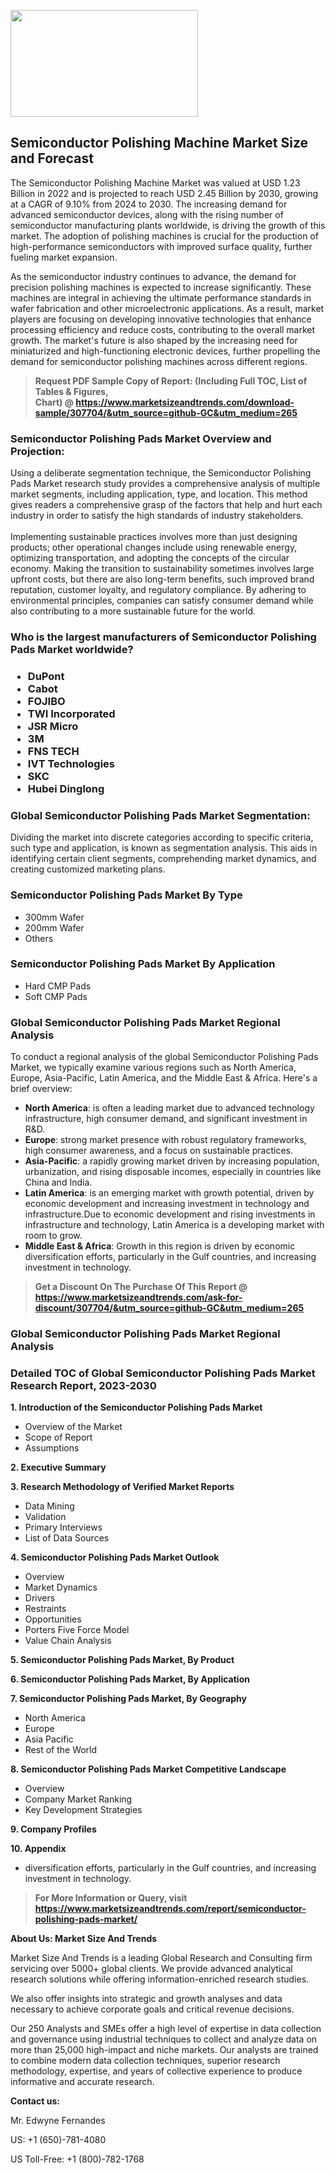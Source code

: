 <p><img class="alignnone size-medium wp-image-20088" src="https://ffe5etoiles.com/wp-content/uploads/2024/12/MST1-300x171.png" alt="" width="300" height="171" /></p><h2>Semiconductor Polishing Machine Market Size and Forecast</h2><p>The Semiconductor Polishing Machine Market was valued at USD 1.23 Billion in 2022 and is projected to reach USD 2.45 Billion by 2030, growing at a CAGR of 9.10% from 2024 to 2030. The increasing demand for advanced semiconductor devices, along with the rising number of semiconductor manufacturing plants worldwide, is driving the growth of this market. The adoption of polishing machines is crucial for the production of high-performance semiconductors with improved surface quality, further fueling market expansion.</p><p>As the semiconductor industry continues to advance, the demand for precision polishing machines is expected to increase significantly. These machines are integral in achieving the ultimate performance standards in wafer fabrication and other microelectronic applications. As a result, market players are focusing on developing innovative technologies that enhance processing efficiency and reduce costs, contributing to the overall market growth. The market's future is also shaped by the increasing need for miniaturized and high-functioning electronic devices, further propelling the demand for semiconductor polishing machines across different regions.</p></p><blockquote id="" class=""><strong>Request PDF Sample Copy of Report: (Including Full TOC, List of Tables &amp; Figures, Chart)&nbsp;@&nbsp;<strong><a href="https://www.marketsizeandtrends.com/download-sample/307704/&utm_source=github-GC&utm_medium=265" target="_blank">https://www.marketsizeandtrends.com/download-sample/307704/&utm_source=github-GC&utm_medium=265</a></strong></strong></blockquote><h3 id="" class="">Semiconductor Polishing Pads Market&nbsp;Overview and Projection:</h3><p id="" class="">Using a deliberate segmentation technique, the Semiconductor Polishing Pads Market research study provides a comprehensive analysis of multiple market segments, including application, type, and location. This method gives readers a comprehensive grasp of the factors that help and hurt each industry in order to satisfy the high standards of industry stakeholders. <br /> <br />Implementing sustainable practices involves more than just designing products; other operational changes include using renewable energy, optimizing transportation, and adopting the concepts of the circular economy. Making the transition to sustainability sometimes involves large upfront costs, but there are also long-term benefits, such improved brand reputation, customer loyalty, and regulatory compliance. By adhering to environmental principles, companies can satisfy consumer demand while also contributing to a more sustainable future for the world.</p><h3 id="" class="">Who is the largest manufacturers of&nbsp;Semiconductor Polishing Pads Market worldwide?</h3><h3 class=""><p><ul><li>DuPont </li><li> Cabot </li><li> FOJIBO </li><li> TWI Incorporated </li><li> JSR Micro </li><li> 3M </li><li> FNS TECH </li><li> IVT Technologies </li><li> SKC </li><li> Hubei Dinglong</li></ul></p></h3><h3 id="" class="">Global&nbsp;Semiconductor Polishing Pads Market Segmentation:</h3><p id="" class="">Dividing the market into discrete categories according to specific criteria, such type and application, is known as segmentation analysis. This aids in identifying certain client segments, comprehending market dynamics, and creating customized marketing plans.</p><h3 id="" class="">Semiconductor Polishing Pads Market&nbsp;By Type</h3><p><p><ul><li>300mm Wafer</li><li> 200mm Wafer</li><li> Others</p></li></ul></p></p><h3 id="" class="">Semiconductor Polishing Pads Market&nbsp;By Application</h3><p class=""><p><ul><li>Hard CMP Pads</li><li> Soft CMP Pads</li></ul></p></p><h3 id="" class="">Global Semiconductor Polishing Pads Market Regional Analysis</h3><p id="" class="">To conduct a regional analysis of the global Semiconductor Polishing Pads Market, we typically examine various regions such as North America, Europe, Asia-Pacific, Latin America, and the Middle East &amp; Africa. Here's a brief overview:</p><ul><li><strong>North America</strong>: is often a leading market due to advanced technology infrastructure, high consumer demand, and significant investment in R&amp;D.</li><li><strong>Europe</strong>: strong market presence with robust regulatory frameworks, high consumer awareness, and a focus on sustainable practices.</li><li><strong>Asia-Pacific</strong>: a rapidly growing market driven by increasing population, urbanization, and rising disposable incomes, especially in countries like China and India.</li><li><strong>Latin America</strong>: is an emerging market with growth potential, driven by economic development and increasing investment in technology and infrastructure.Due to economic development and rising investments in infrastructure and technology, Latin America is a developing market with room to grow.</li><li><strong>Middle East &amp; Africa</strong>: Growth in this region is driven by economic diversification efforts, particularly in the Gulf countries, and increasing investment in technology.</li></ul><blockquote id="" class=""><strong>Get a Discount On The Purchase Of This Report @ <strong><a href="https://www.marketsizeandtrends.com/ask-for-discount/307704/&utm_source=github-GC&utm_medium=265" target="_blank">https://www.marketsizeandtrends.com/ask-for-discount/307704/&utm_source=github-GC&utm_medium=265</a></strong></strong></blockquote><h3 id="" class="">Global Semiconductor Polishing Pads Market Regional Analysis</h3><h3 id="" class="">Detailed TOC of Global Semiconductor Polishing Pads Market Research Report, 2023-2030</h3><p id="" class=""><strong>1. Introduction of the Semiconductor Polishing Pads Market</strong></p><ul><li>Overview of the Market</li><li>Scope of Report</li><li>Assumptions</li></ul><p id="" class=""><strong>2. Executive Summary</strong></p><p id="" class=""><strong>3. Research Methodology of Verified Market Reports</strong></p><ul><li>Data Mining</li><li>Validation</li><li>Primary Interviews</li><li>List of Data Sources</li></ul><p id="" class=""><strong>4. Semiconductor Polishing Pads Market Outlook</strong></p><ul><li>Overview</li><li>Market Dynamics</li><li>Drivers</li><li>Restraints</li><li>Opportunities</li><li>Porters Five Force Model</li><li>Value Chain Analysis</li></ul><p id="" class=""><strong>5. Semiconductor Polishing Pads Market, By Product</strong></p><p id="" class=""><strong>6. Semiconductor Polishing Pads Market, By Application</strong></p><p id="" class=""><strong>7. Semiconductor Polishing Pads Market, By Geography</strong></p><ul><li>North America</li><li>Europe</li><li>Asia Pacific</li><li>Rest of the World</li></ul><p id="" class=""><strong>8. Semiconductor Polishing Pads Market Competitive Landscape</strong></p><ul><li>Overview</li><li>Company Market Ranking</li><li>Key Development Strategies</li></ul><p id="" class=""><strong>9. Company Profiles</strong></p><p id="" class=""><strong>10. Appendix</strong></p><ul><li>diversification efforts, particularly in the Gulf countries, and increasing investment in technology.</li></ul><blockquote id="" class=""><strong>For More Information or Query, visit <strong><strong><a href="https://www.marketsizeandtrends.com/report/semiconductor-polishing-pads-market/" target="_blank">https://www.marketsizeandtrends.com/report/semiconductor-polishing-pads-market/</a></strong></strong></strong></blockquote><p id="" class=""><strong>About Us: Market Size And Trends</strong></p><p id="" class="">Market Size And Trends is a leading Global Research and Consulting firm servicing over 5000+ global clients. We provide advanced analytical research solutions while offering information-enriched research studies.</p><p id="" class="">We also offer insights into strategic and growth analyses and data necessary to achieve corporate goals and critical revenue decisions.</p><p id="" class="">Our 250 Analysts and SMEs offer a high level of expertise in data collection and governance using industrial techniques to collect and analyze data on more than 25,000 high-impact and niche markets. Our analysts are trained to combine modern data collection techniques, superior research methodology, expertise, and years of collective experience to produce informative and accurate research.</p><p id="" class=""><strong>Contact us:</strong></p><p id="" class="">Mr. Edwyne Fernandes</p><p id="" class="">US: +1 (650)-781-4080</p><p id="" class="">US Toll-Free: +1 (800)-782-1768</p>
